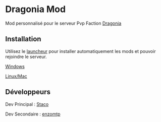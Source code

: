 # Dragonia Mod

Mod personnalisé pour le serveur Pvp Faction [Dragonia](https://dragonia-pvp.fr)

## Installation

Utilisez le [launcheur](https://dragonia-pvp.fr/launch/bootstrap/Launcher%20Dragonia-V1.exe) pour installer automatiquement les mods et pouvoir rejoindre le serveur.

[Windows](https://dragonia-pvp.fr/launch/bootstrap/Launcher%20Dragonia-V1.exe)

[Linux/Mac](https://dragonia-pvp.fr/launch/bootstrap/Launcher%20Dragonia-V1.jar)


## Développeurs

Dev Principal : [Staco](https://github.com/Staco78)

Dev Secondaire : [enzomtp](https://github.com/enzomtpYT)
